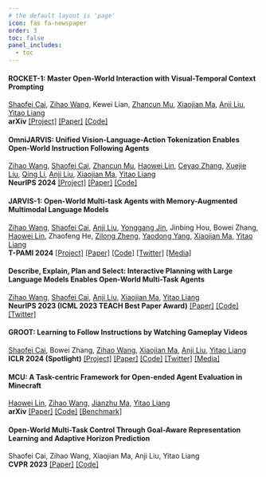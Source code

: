 ```yaml
---
# the default layout is 'page'
icon: fas fa-newspaper
order: 3
toc: false
panel_includes:
  - toc
---
```


#### ROCKET-1: Master Open-World Interaction with Visual-Temporal Context Prompting
[Shaofei Cai](https://phython96.github.io/), [Zihao Wang](https://zhwang4ai.github.io/), Kewei Lian, [Zhancun Mu](https://zhancunmu.owlstown.net/), [Xiaojian Ma](https://web.cs.ucla.edu/~xm/), [Anji Liu](https://liuanji.github.io/), [Yitao Liang](https://web.cs.ucla.edu/~yliang/)\
**arXiv** [[Project]](https://craftjarvis.github.io/ROCKET-1/) [[Paper]](https://arxiv.org/pdf/2410.17856) [[Code]](https://github.com/CraftJarvis/ROCKET-1) 

#### OmniJARVIS: Unified Vision-Language-Action Tokenization Enables Open-World Instruction Following Agents
[Zihao Wang](https://zhwang4ai.github.io/), [Shaofei Cai](https://phython96.github.io/), [Zhancun Mu](https://zhancunmu.owlstown.net/), [Haowei Lin](https://linhaowei1.github.io/), [Ceyao Zhang](https://scholar.google.com/citations?user=OadTFGMAAAAJ&hl=zh-CN&oi=ao), [Xuejie Liu](https://scholar.google.com/citations?user=vxqpWKUAAAAJ&hl=zh-CN), [Qing Li](https://scholar.google.com.sg/citations?user=iwdFZBEAAAAJ&hl=en), [Anji Liu](https://liuanji.github.io/), [Xiaojian Ma](https://web.cs.ucla.edu/~xm/), [Yitao Liang](https://web.cs.ucla.edu/~yliang/)\
**NeurIPS 2024** [[Project]](https://craftjarvis.github.io/OmniJARVIS/) [[Paper]](https://arxiv.org/pdf/2407.00114.pdf) [[Code]](https://github.com/CraftJarvis/OmniJARVIS) 

#### JARVIS-1: Open-World Multi-task Agents with Memory-Augmented Multimodal Language Models
[Zihao Wang](https://zhwang4ai.github.io/), [Shaofei Cai](https://phython96.github.io/), [Anji Liu](https://liuanji.github.io/), [Yonggang Jin](https://scholar.google.com/citations?user=mLLA1P0AAAAJ&hl=en), Jinbing Hou, Bowei Zhang, [Haowei Lin](https://linhaowei1.github.io/), Zhaofeng He, [Zilong Zheng](https://zilongzheng.github.io/), [Yaodong Yang](https://www.yangyaodong.com/), [Xiaojian Ma](https://web.cs.ucla.edu/~xm/), [Yitao Liang](https://web.cs.ucla.edu/~yliang/)\
**T-PAMI 2024** [[Project]](https://craftjarvis.github.io/JARVIS-1/) [[Paper]](https://arxiv.org/pdf/2311.05997.pdf) [[Code]](https://github.com/CraftJarvis/JARVIS1)  [[Twitter]](https://twitter.com/jeasinema/status/1723900032653643796) [[Media]](https://mp.weixin.qq.com/s/4SyX4QCdu9rBptRvOQIwXg)

#### Describe, Explain, Plan and Select: Interactive Planning with Large Language Models Enables Open-World Multi-Task Agents
[Zihao Wang](https://zhwang4ai.github.io/), [Shaofei Cai](https://phython96.github.io/), [Anji Liu](https://liuanji.github.io/), [Xiaojian Ma](https://web.cs.ucla.edu/~xm/), [Yitao Liang](https://web.cs.ucla.edu/~yliang/)\
**NeurIPS 2023 (ICML 2023 TEACH Best Paper Award)** [[Paper]](https://arxiv.org/pdf/2302.01560.pdf) [[Code]](https://github.com/CraftJarvis/MC-Planner) [[Twitter]](https://twitter.com/jeasinema/status/1622428535897067521)

#### GROOT: Learning to Follow Instructions by Watching Gameplay Videos
[Shaofei Cai](https://phython96.github.io/), Bowei Zhang, [Zihao Wang](https://zhwang4ai.github.io/), [Xiaojian Ma](https://web.cs.ucla.edu/~xm/), [Anji Liu](https://web.cs.ucla.edu/~yliang/), [Yitao Liang](https://web.cs.ucla.edu/~yliang/)\
**ICLR 2024 (Spotlight)** [[Project]](https://craftjarvis.github.io/GROOT/) [[Paper]](https://arxiv.org/pdf/2310.08235.pdf) [[Code]](https://github.com/CraftJarvis/GROOT) [[Twitter]](https://twitter.com/jeasinema/status/1712526192665047493) [[Media]](https://mp.weixin.qq.com/s/IqIRxFYDpCi3_Iy1FUg9DQ)

#### MCU: A Task-centric Framework for Open-ended Agent Evaluation in Minecraft
[Haowei Lin](https://linhaowei1.github.io/), [Zihao Wang](https://zhwang4ai.github.io/), [Jianzhu Ma](https://majianzhu.com/), [Yitao Liang](https://web.cs.ucla.edu/~yliang/)\
**arXiv** [[Paper]](https://arxiv.org/pdf/2310.08367.pdf) [[Code]](https://github.com/CraftJarvis/MCU) [[Benchmark]](https://github.com/CraftJarvis/MC-TextWorld)

#### Open-World Multi-Task Control Through Goal-Aware Representation Learning and Adaptive Horizon Prediction
Shaofei Cai, Zihao Wang, Xiaojian Ma, Anji Liu, Yitao Liang\
**CVPR 2023** [[Paper]](https://arxiv.org/pdf/2301.10034.pdf) [[Code]](https://github.com/CraftJarvis/MC-Controller)

